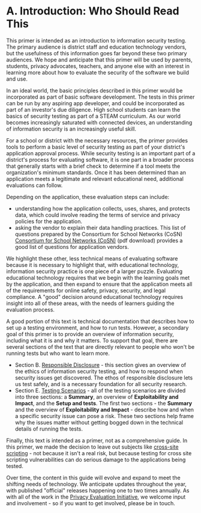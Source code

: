 # A. Introduction: Who Should Read This

This primer is intended as an introduction to information security testing. The primary audience is district staff and education technology vendors, but the usefulness of this information goes far beyond these two primary audiences. We hope and anticipate that this primer will be used by parents, students, privacy advocates, teachers, and anyone else with an interest in learning more about how to evaluate the security of the software we build and use. 

In an ideal world, the basic principles described in this primer would be incorporated as part of basic software development. The tests in this primer can be run by any aspiring app developer, and could be incorporated as part of an investor's due diligence. High school students can learn the basics of security testing as part of a STEAM curriculum. As our world becomes increasingly saturated with connected devices, an understanding of information security is an increasingly useful skill. 

For a school or district with the necessary resources, the primer provides tools to perform a basic level of security testing as part of your district's application approval process. While security testing is an important part of a district's process for evaluating  software, it is one part in a broader process that generally starts with a brief check to determine if a tool meets the organization's minimum standards. Once it has been determined than an application meets a legitimate and relevant educational need, additional evaluations can follow.

Depending on the application, these evaluation steps can include:
*  understanding how the application collects, uses, shares, and protects data, which could involve reading the terms of service and privacy policies for the application. 
* asking the vendor to explain their data handling practices. This list of questions prepared by the Consortium for School Networks (CoSN) [Consortium for School Networks (CoSN)](http://www.cosn.org/sites/default/files/03_SecurityQuestions.pdf) (pdf download) provides a good list of questions for application vendors.

We highlight these other, less technical means of evaluating software because it is necessary to highlight that, with educational technology, information security practice is one piece of a larger puzzle. Evaluating educational technology requires that we begin with the learning goals met by the application, and then expand to ensure that the application meets all of the requirements for online safety, privacy, security, and legal compliance. A "good" decision around educational technology requires insight into all of these areas, with the needs of learners guiding the evaluation process.

A good portion of this text is technical documentation that describes how to set up a testing environment, and how to run tests. However, a secondary goal of this primer is to provide an overview of information security, including what it is and why it matters. To support that goal, there are several sections of the text that are directly relevant to people who won't be running tests but who want to learn more. 

* Section B. [Responsible Disclosure](responsible.md) - this section gives an overview of the ethics of information security testing, and how to respond when security issues get discovered. The ethos of responsible disclosure lets us test safely, and is a necessary foundation for all security research.
* Section E. [Testing Scenarios](testing_scenarios.md) - all of the testing scenarios are divided into three sections: a **Summary**, an overview of **Exploitability and Impact**, and the **Setup and tests**. The first two sections - the **Summary** and the overview of **Exploitability and Impact** - describe how and when a specific security issue can pose a risk. These two sections help frame why the issues matter without getting bogged down in the technical details of running the tests.

Finally, this text is intended as a primer, not as a comprehensive guide. In this primer, we made the decision to leave out subjects like [cross-site scripting](glossary.md#h.glossary-xss) - not because it isn't a real risk, but because testing for cross site scripting vulnerabilities can do serious damage to the applications being tested. 

Over time, the content in this guide will evolve and expand to meet the shifting needs of technology. We anticipate updates throughout the year, with published "official" releases happening one to two times annually. As with all of the work in the [Privacy Evaluation Initiative](https://www.graphite.org/privacy), we welcome input and involvement - so if you want to get involved, please be in touch.
